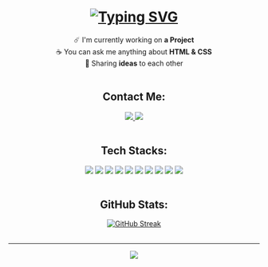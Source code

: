 <h1 align="center">
    <a href="https://git.io/typing-svg"><img src="https://readme-typing-svg.demolab.com?font=Righteous&size=35&pause=1000&color=F7F7F7&center=true&vCenter=true&width=500&height=70&lines=Hi+I'm+Agung+Surya;Front+End+Developer" alt="Typing SVG" /></a>
</h1>

<div align="center">
   ☄️ I'm currently working on <b>a Project</b><br>
   ☕ You can ask me anything about <b>HTML & CSS</b><br>
   🤝 Sharing <b>ideas</b> to each other
    
</div>
<br>

<h2 align="center">Contact Me:</h2>
<div align="center">
    <a href="mailto:agungsurya0042@gmail.com">
            <img src="https://img.shields.io/badge/Gmail-D14836?style=for-the-badge&logo=gmail&logoColor=white"/>
    </a>
    <a href="https://www.instagram.com/agung.surya2/">
        <img src="https://img.shields.io/badge/Instagram-E4405F?style=for-the-badge&logo=instagram&logoColor=white"/>
    </a>
</div>
<br>
<h2 align="center">Tech Stacks:</h2>
<div align="center">
    <img src="https://img.shields.io/badge/Bootstrap-563D7C?style=for-the-badge&logo=bootstrap&logoColor=white"/>
    <img src="https://img.shields.io/badge/MySQL-005C84?style=for-the-badge&logo=mysql&logoColor=white"/>
    <img src="https://img.shields.io/badge/HTML5-E34F26?style=for-the-badge&logo=html5&logoColor=white"/>
    <img src="https://img.shields.io/badge/CSS3-1572B6?style=for-the-badge&logo=css3&logoColor=white"/>
    <img src="https://img.shields.io/badge/C%2B%2B-00599C?style=for-the-badge&logo=c%2B%2B&logoColor=white"/>
    <img src="https://img.shields.io/badge/PHP-777BB4?style=for-the-badge&logo=php&logoColor=white"/>
    <img src="https://img.shields.io/badge/Scratch-4D97FF?style=for-the-badge&logo=Scratch&logoColor=white"/>
    <img src="https://img.shields.io/badge/GitHub-100000?style=for-the-badge&logo=github&logoColor=white"/>
    <img src="https://img.shields.io/badge/GIT-E44C30?style=for-the-badge&logo=git&logoColor=white"/>
    <img src="https://img.shields.io/badge/Windows-0078D6?style=for-the-badge&logo=windows&logoColor=white"/>
</div>
<br>
<h2 align="center">GitHub Stats:</h2>
<div align="center">
    <a href="https://git.io/streak-stats"><img src="https://streak-stats.demolab.com?user=SikmaLegenseed&theme=github-dark-dimmed" alt="GitHub Streak" /></a>
</div>
<br>
<hr>

<div align="center">
    <a href="https://visitcount.itsvg.in">
      <img src="https://visitcount.itsvg.in/api?id=SikmaLegenseed&label=Profile%20Views&color=1&icon=5&pretty=false" />
    </a> 
</div>

